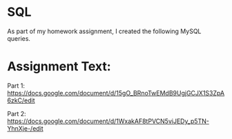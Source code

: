 # SQL
As part of my homework assignment, I created the following MySQL queries.

# Assignment Text:

Part 1:
https://docs.google.com/document/d/15gO_BRnoTwEMdB9UgjGCJX1S3ZpA6zkC/edit

Part 2:
https://docs.google.com/document/d/1WxakAF8tPVCN5viJEDy_p5TN-YhnXje-/edit

